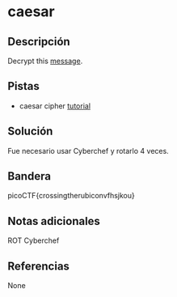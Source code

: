 # caesar

## Descripción
Decrypt this [message](https://jupiter.challenges.picoctf.org/static/49f31c8f17817dc2d367428c9e5ab0bc/ciphertext).

## Pistas
- caesar cipher [tutorial](https://learncryptography.com/classical-encryption/caesar-cipher)

## Solución
Fue necesario usar Cyberchef y rotarlo 4 veces.

## Bandera
picoCTF{crossingtherubiconvfhsjkou}

## Notas adicionales
ROT
Cyberchef

## Referencias
None